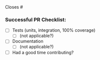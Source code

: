 Closes #<ticket number>

<!-- Please do not remove this, even if you think you don't need it -->
### Successful PR Checklist:
<!-- In case of doubt, we're here to help. CONTRIBUTING.md might help too -->
- [ ] Tests (units, integration, 100% coverage)
  - [ ] (not applicable?)
- [ ] Documentation
  - [ ] (not applicable?)
- [ ] Had a good time contributing?

